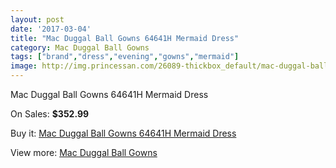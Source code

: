 ```yaml
---
layout: post
date: '2017-03-04'
title: "Mac Duggal Ball Gowns 64641H Mermaid Dress"
category: Mac Duggal Ball Gowns
tags: ["brand","dress","evening","gowns","mermaid"]
image: http://img.princessan.com/26089-thickbox_default/mac-duggal-ball-gowns-64641h-mermaid-dress.jpg
---
```

Mac Duggal Ball Gowns 64641H Mermaid Dress

On Sales: **$352.99**
<a href="https://www.princessan.com/en/11997-mac-duggal-ball-gowns-64641h-mermaid-dress.html"><amp-img layout="responsive" width="600" height="600" src="//img.princessan.com/26089-thickbox_default/mac-duggal-ball-gowns-64641h-mermaid-dress.jpg" alt="Mac Duggal Ball Gowns 64641H Mermaid Dress 0" /></a>
<a href="https://www.princessan.com/en/11997-mac-duggal-ball-gowns-64641h-mermaid-dress.html"><amp-img layout="responsive" width="600" height="600" src="//img.princessan.com/26091-thickbox_default/mac-duggal-ball-gowns-64641h-mermaid-dress.jpg" alt="Mac Duggal Ball Gowns 64641H Mermaid Dress 1" /></a>
<a href="https://www.princessan.com/en/11997-mac-duggal-ball-gowns-64641h-mermaid-dress.html"><amp-img layout="responsive" width="600" height="600" src="//img.princessan.com/26090-thickbox_default/mac-duggal-ball-gowns-64641h-mermaid-dress.jpg" alt="Mac Duggal Ball Gowns 64641H Mermaid Dress 2" /></a>

Buy it: [Mac Duggal Ball Gowns 64641H Mermaid Dress](https://www.princessan.com/en/11997-mac-duggal-ball-gowns-64641h-mermaid-dress.html "Mac Duggal Ball Gowns 64641H Mermaid Dress")

View more: [Mac Duggal Ball Gowns](https://www.princessan.com/en/84- "Mac Duggal Ball Gowns")